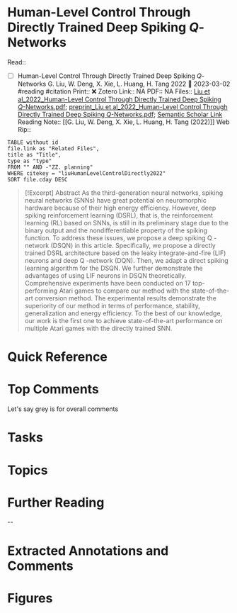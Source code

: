 

# Human-Level Control Through Directly Trained Deep Spiking $Q$-Networks
Read:: 
- [ ] Human-Level Control Through Directly Trained Deep Spiking $Q$-Networks G. Liu, W. Deng, X. Xie, L. Huang, H. Tang 2022 🛫 2023-03-02 #reading #citation
Print::  ❌
Zotero Link:: NA
PDF:: NA
Files:: [Liu et al_2022_Human-Level Control Through Directly Trained Deep Spiking $Q$-Networks.pdf](file:///C:%5CUsers%5Cmichaelt%5CInsync%5Cm@tarlton.info%5CGoogle%20Drive%5C06.%20Zotero%5Cstorage_new%5CIEEE%20Transactions%20on%20Cybernetics_2022%5CLiu%20et%20al_2022_Human-Level%20Control%20Through%20Directly%20Trained%20Deep%20Spiking%20$Q$-Networks.pdf); [preprint_Liu et al_2022_Human-Level Control Through Directly Trained Deep Spiking $Q$-Networks.pdf](file:///C:%5CUsers%5Cmichaelt%5CInsync%5Cm@tarlton.info%5CGoogle%20Drive%5C06.%20Zotero%5Cstorage%5CQNWWEUWG%5CLiu%20et%20al_2022_Human-Level%20Control%20Through%20Directly%20Trained%20Deep%20Spiking%20$Q$-Networks.pdf); [Semantic Scholar Link](file:///)
Reading Note:: [[G. Liu, W. Deng, X. Xie, L. Huang, H. Tang (2022)]]
Web Rip:: 

```dataview
TABLE without id
file.link as "Related Files",
title as "Title",
type as "type"
FROM "" AND -"ZZ. planning"
WHERE citekey = "liuHumanLevelControlDirectly2022" 
SORT file.cday DESC
```


> [!Excerpt] Abstract
> As the third-generation neural networks, spiking neural networks (SNNs) have great potential on neuromorphic hardware because of their high energy efficiency. However, deep spiking reinforcement learning (DSRL), that is, the reinforcement learning (RL) based on SNNs, is still in its preliminary stage due to the binary output and the nondifferentiable property of the spiking function. To address these issues, we propose a deep spiking Q -network (DSQN) in this article. Specifically, we propose a directly trained DSRL architecture based on the leaky integrate-and-fire (LIF) neurons and deep Q -network (DQN). Then, we adapt a direct spiking learning algorithm for the DSQN. We further demonstrate the advantages of using LIF neurons in DSQN theoretically. Comprehensive experiments have been conducted on 17 top-performing Atari games to compare our method with the state-of-the-art conversion method. The experimental results demonstrate the superiority of our method in terms of performance, stability, generalization and energy efficiency. To the best of our knowledge, our work is the first one to achieve state-of-the-art performance on multiple Atari games with the directly trained SNN.


# Quick Reference

# Top Comments

Let's say grey is for overall comments

# Tasks

# Topics


# Further Reading 
 

--
# Extracted Annotations and Comments


# Figures